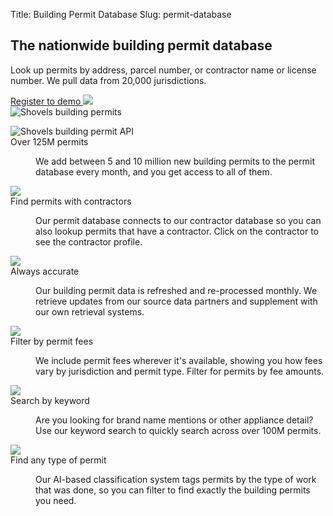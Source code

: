 Title: Building Permit Database
Slug: permit-database

<!-- hero -->
<section class="hero_container">
  <div class="hero_text-container">
    <h1 class="hero_title text-amber-300">The nationwide building permit database</h1>
    <p class="hero_description text-lime-50">Look up permits by address, parcel number, or contractor name or license number. We pull data from 20,000 jurisdictions.</p>
    <div class="mt-10 mb-20">
      <a href="https://app.shovels.ai"
      class="shovels-button"
      target="_blank">Register to demo <img class="inline" src="theme/images/caret-right.svg"> </a>
    </div>
  </div>
  <div class="hero_image-container">
    <img class="max-h-[500px]" src="theme/images/permit-database/permits-filter.png" alt="Shovels building permits">
  </div>
</section>
<!-- elaboration -->
<section class="mx-auto my-24 max-w-7xl px-6">
  <!-- 'table' -->
  <dl class="elaboration_container 3xl:grid-cols-4">
    <div class="elaboration-card">
      <dt class="">
        <div class="mb-6">
          <img src="theme/images/permit-database/ping.svg" alt="Shovels building permit API">
        </div>
        <span class="elaboration-card_title">Over 125M permits</span>
      </dt>
      <dd class="elaboration-card_text-container">
        <p class="flex-auto">We add between 5 and 10 million new building permits to the permit database every month, and you get access to all of them.</p>
      </dd>
    </div>
    <div class="elaboration-card">
      <dt class="">
        <div class="mb-6">
          <img src="theme/images/permit-database/lookup.png">
        </div>
        <span class="elaboration-card_title">Find permits with contractors</span>
      </dt>
      <dd class="elaboration-card_text-container">
        <p class="flex-auto">Our permit database connects to our contractor database so you can also lookup permits that have a contractor. Click on the contractor to see the contractor profile.</p>
      </dd>
    </div>
    <div class="elaboration-card">
      <dt class="">
        <div class="mb-6">
          <img src="theme/images/permit-database/accurate.png">
        </div>
        <span class="elaboration-card_title">Always accurate</span>
      </dt>
      <dd class="elaboration-card_text-container">
        <p class="flex-auto">Our building permit data is refreshed and re-processed monthly. We retrieve updates from our source data partners and supplement with our own retrieval systems.</p>
      </dd>
    </div>
    <div class="elaboration-card">
      <dt class="">
        <div class="mb-6">
          <img src="theme/images/permit-database/fees.png">
        </div>
        <span class="elaboration-card_title">Filter by permit fees</span>
      </dt>
      <dd class="elaboration-card_text-container">
        <p class="flex-auto">We include permit fees wherever it's available, showing you how fees vary by jurisdiction and permit type. Filter for permits by fee amounts.</p>
      </dd>
    </div>
    <div class="elaboration-card">
      <dt class="">
        <div class="mb-6">
          <img src="theme/images/permit-database/timeline.png">
        </div>
        <span class="elaboration-card_title">Search by keyword</span>
      </dt>
      <dd class="elaboration-card_text-container">
        <p class="flex-auto">Are you looking for brand name mentions or other appliance detail? Use our keyword search to quickly search across over 100M permits.</p>
      </dd>
    </div>
    <div class="elaboration-card">
      <dt class="">
        <div class="mb-6">
          <img src="theme/images/permit-database/api.png">
        </div>
        <span class="elaboration-card_title">Find any type of permit</span>
      </dt>
      <dd class="elaboration-card_text-container">
        <p class="flex-auto">Our AI-based classification system tags permits by the type of work that was done, so you can filter to find exactly the building permits you need.</p>
      </dd>
    </div>
  </dl>
</section>
